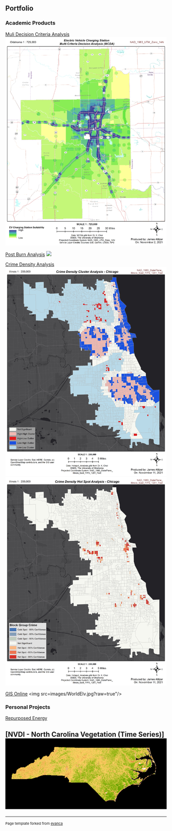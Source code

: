 ## Portfolio


### Academic Products

[Muli Decision Criteria Analysis](/sample_page)
<img src="images/MCDA.jpg?raw=true"/>

[Post Burn Analysis](/sample_page)
<img src="images/DNBR.png?raw=true"/>

[Crime Density Analysis](http://example.com/)
<img src="images/Cluster.jpg?raw=true"/>
<img src="images/Hotspot.jpg?raw=true"/>

[GIS Online](https://arcg.is/ia1nC0)
<img src=images/WorldElv.jpg?raw=true"/>
                                     
### Personal Projects

[Repurposed Energy](https://storymaps.arcgis.com/stories/0f221c939d0249e18fe804570fcea1c0/)

[NVDI - North Carolina Vegetation (Time Series)]
<img src="images/NC_VegetationOvertime.gif?raw=true"/>
---




---
<p style="font-size:11px">Page template forked from <a href="https://github.com/evanca/quick-portfolio">evanca</a></p>
<!-- Remove above link if you don't want to attibute -->
